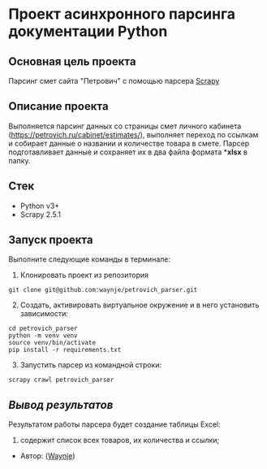 # Проект асинхронного парсинга документации Python
## **Основная цель проекта**
Парсинг смет сайта "Петрович" с помощью парсера [Scrapy](https://docs.scrapy.org/en/latest/index.html) 
## **Описание проекта**
Выполняется парсинг данных со страницы смет личного кабинета (https://petrovich.ru/cabinet/estimates/),
выполняет переход по ссылкам и собирает данные о названии и количестве товара в смете.
Парсер подготавливает данные и сохраняет их в два файла формата ***xlsx** в папку.
## **Стек**
* Python v3+
* Scrapy 2.5.1
## **Запуск проекта**
Выполните следующие команды в терминале:
1. Клонировать проект из репозитория
```shell
git clone git@github.com:waynje/petrovich_parser.git
```
2. Создать, активировать виртуальное окружение и в него установить зависимости:
```shell
cd petrovich_parser
python -m venv venv
source venv/bin/activate
pip install -r requirements.txt
```
3. Запустить парсер из командной строки:
```shell
scrapy crawl petrovich_parser
```
## _Вывод результатов_
Результатом работы парсера будет создание таблицы Excel:
1. содержит список всех товаров, их количества и ссылки;
* Автор: ([Waynje](https://github.com/waynje))